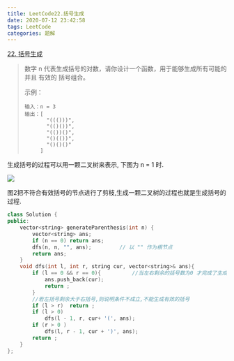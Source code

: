 ```yaml
---
title: LeetCode22.括号生成
date: 2020-07-12 23:42:58
tags: LeetCode
categories:	题解
---
```


[22. 括号生成](https://leetcode-cn.com/problems/generate-parentheses/)

<!--more-->

> 数字 n 代表生成括号的对数，请你设计一个函数，用于能够生成所有可能的并且 有效的 括号组合。
>
>  
>
> 示例：
>
> ```
> 输入：n = 3
> 输出：[
>        "((()))",
>        "(()())",
>        "(())()",
>        "()(())",
>        "()()()"
>      ]
> ```

生成括号的过程可以用一颗二叉树来表示, 下图为 n = 1 时.

![](https://wooyooyoo-photo.oss-cn-hangzhou.aliyuncs.com/blog/2020/07/Snipaste_2020-07-12_23-34-47.png)

图2把不符合有效括号的节点进行了剪枝,生成一颗二叉树的过程也就是生成括号的过程.

```C++
class Solution {
public:
    vector<string> generateParenthesis(int n) {
        vector<string> ans;
        if (n == 0) return ans;
        dfs(n, n, "", ans);			// 以 "" 作为根节点
        return ans;
    }
    void dfs(int l, int r, string cur, vector<string>& ans){
        if (l == 0 && r == 0){			//当左右剩余的括号数为0 才完成了生成的过程
            ans.push_back(cur);
            return ;
        }
        //若左括号剩余大于右括号,则说明条件不成立,不能生成有效的括号
        if (l > r)  return ;
        if (l > 0)  
            dfs(l - 1, r, cur+ '(', ans);
        if (r > 0 ) 
            dfs(l, r - 1, cur + ')', ans);
        return ;
    }
};
```

